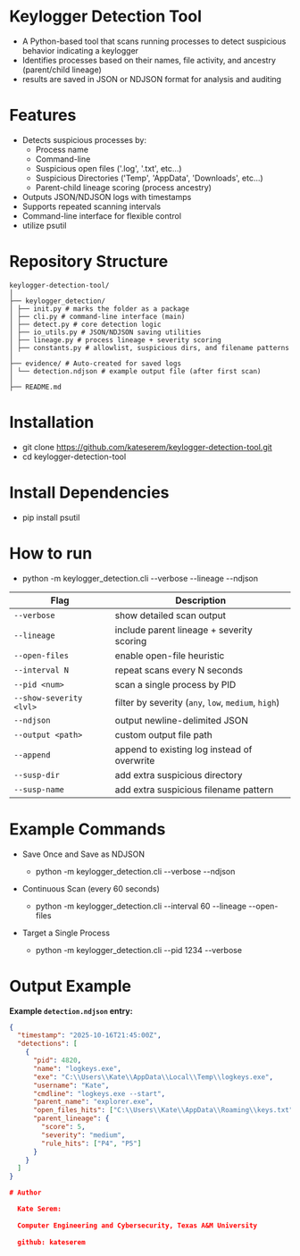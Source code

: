 # Keylogger Detection Tool

  - A Python-based tool that scans running processes to detect suspicious behavior indicating a keylogger
  - Identifies processes based on their names, file activity, and ancestry (parent/child lineage)
  - results are saved in JSON or NDJSON format for analysis and auditing

# Features

 - Detects suspicious processes by:
    - Process name
    - Command-line 
    - Suspicious open files ('.log', '.txt', etc...)
    - Suspicious Directories ('Temp', 'AppData', 'Downloads', etc...)
    - Parent-child lineage scoring (process ancestry)
 - Outputs JSON/NDJSON logs with timestamps
 - Supports repeated scanning intervals
 - Command-line interface for flexible control
 - utilize psutil

# Repository Structure
    keylogger-detection-tool/
    │
    ├── keylogger_detection/
    │ ├── init.py # marks the folder as a package
    │ ├── cli.py # command-line interface (main)
    │ ├── detect.py # core detection logic
    │ ├── io_utils.py # JSON/NDJSON saving utilities
    │ ├── lineage.py # process lineage + severity scoring
    │ ├── constants.py # allowlist, suspicious dirs, and filename patterns
    │
    ├── evidence/ # Auto-created for saved logs
    │ └── detection.ndjson # example output file (after first scan)
    │
    ├── README.md 

# Installation

 - git clone https://github.com/kateserem/keylogger-detection-tool.git
 - cd keylogger-detection-tool

# Install Dependencies 

 - pip install psutil

# How to run

 - python -m keylogger_detection.cli --verbose --lineage --ndjson

  | Flag                    | Description                                         |
  | ----------------------- | --------------------------------------------------- |
  | `--verbose`             | show detailed scan output                           |
  | `--lineage`             | include parent lineage + severity scoring           |
  | `--open-files`          | enable open-file heuristic                          |
  | `--interval N`          | repeat scans every N seconds                        |
  | `--pid <num>`           | scan a single process by PID                        |
  | `--show-severity <lvl>` | filter by severity (`any`, `low`, `medium`, `high`) |
  | `--ndjson`              | output newline-delimited JSON                       |
  | `--output <path>`       | custom output file path                             |
  | `--append`              | append to existing log instead of overwrite         |
  | `--susp-dir`            | add extra suspicious directory                      |
  | `--susp-name`           | add extra suspicious filename pattern               |


# Example Commands

 - Save Once and Save as NDJSON
     - python -m keylogger_detection.cli --verbose --ndjson
  
 - Continuous Scan (every 60 seconds)
     - python -m keylogger_detection.cli --interval 60 --lineage --open-files
  
 - Target a Single Process
     - python -m keylogger_detection.cli --pid 1234 --verbose

# Output Example

**Example `detection.ndjson` entry:**

```json
{
  "timestamp": "2025-10-16T21:45:00Z",
  "detections": [
    {
      "pid": 4820,
      "name": "logkeys.exe",
      "exe": "C:\\Users\\Kate\\AppData\\Local\\Temp\\logkeys.exe",
      "username": "Kate",
      "cmdline": "logkeys.exe --start",
      "parent_name": "explorer.exe",
      "open_files_hits": ["C:\\Users\\Kate\\AppData\\Roaming\\keys.txt"],
      "parent_lineage": {
        "score": 5,
        "severity": "medium",
        "rule_hits": ["P4", "P5"]
      }
    }
  ]
}

# Author

  Kate Serem:
  
  Computer Engineering and Cybersecurity, Texas A&M University
  
  github: kateserem
  





















  
